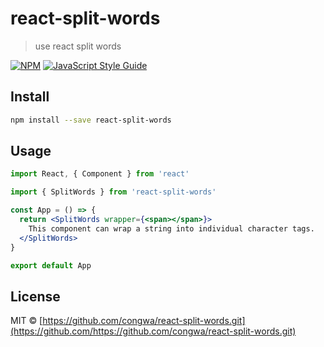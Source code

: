 # react-split-words

> use react split words

[![NPM](https://img.shields.io/npm/v/react-split-words.svg)](https://www.npmjs.com/package/react-split-words) [![JavaScript Style Guide](https://img.shields.io/badge/code_style-standard-brightgreen.svg)](https://standardjs.com)

## Install

```bash
npm install --save react-split-words
```

## Usage

```jsx
import React, { Component } from 'react'

import { SplitWords } from 'react-split-words'

const App = () => {
  return <SplitWords wrapper={<span></span>}>
    This component can wrap a string into individual character tags.
  </SplitWords>
}

export default App
```

## License

MIT © [https://github.com/congwa/react-split-words.git](https://github.com/https://github.com/congwa/react-split-words.git)
